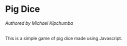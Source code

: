 # Pig Dice

###### Authored by Michael Kipchumba

This is a simple game of pig dice made using Javascript.
